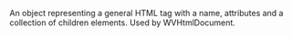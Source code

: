 An object representing a general HTML tag with a name, attributes and a collection of children elements. Used by WVHtmlDocument.